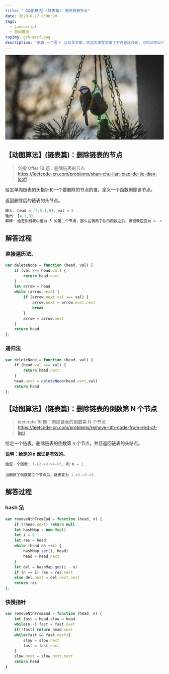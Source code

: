 ```yaml
---
title: "【动图算法】(链表篇)：删除链表节点"
date: 2020-8-17 8:00:00
tags:
  - javascript
  - 每周算法
topImg: gzh-mzsf.png
description: "来自 一个歪卜 公众号文章，欢迎大家在文章下方评论区评论，也可以写出下周题目的解题思路哦～"
---
```


![](1.jpg)

## 【动图算法】(链表篇)：删除链表的节点

> 剑指 Offer 18 题：删除链表的节点  
> https://leetcode-cn.com/problems/shan-chu-lian-biao-de-jie-dian-lcof/

给定单向链表的头指针和一个要删除的节点的值，定义一个函数删除该节点。

返回删除后的链表的头节点。

```JavaScript
输入: head = [4,5,1,9], val = 5
输出: [4,1,9]
解释: 给定你链表中值为 5 的第二个节点，那么在调用了你的函数之后，该链表应变为 4 -> 1 -> 9.
```

## 解答过程

### 直接遍历法、

```JavaScript
var deleteNode = function (head, val) {
    if (val === head.val) {
        return head.next
    }
    let arrow = head
    while (arrow.next) {
        if (arrow.next.val === val) {
            arrow.next = arrow.next.next
            break
        }
        arrow = arrow.next
    }
    return head
};
```

### 递归法

```JavaScript
var deleteNode = function (head, val) {
    if (head.val === val) {
        return head.next
    }
    head.next = deleteNode(head.next,val)
    return head
};
```

## 【动图算法】(链表篇)：删除链表的倒数第 N 个节点

> leetcode 19 题：删除链表的倒数第 N 个节点  
> https://leetcode-cn.com/problems/remove-nth-node-from-end-of-list/

给定一个链表，删除链表的倒数第 n 个节点，并且返回链表的头结点。

**说明：给定的 n 保证是有效的。**

```JavaScript
给定一个链表: 1->2->3->4->5, 和 n = 2.

当删除了倒数第二个节点后，链表变为 1->2->3->5.
```

## 解答过程

### hash 法

```JavaScript
var removeNthFromEnd = function (head, n) {
    if (!head.next) return null
    let hashMap = new Map()
    let i = 0
    let res = head
    while (head && ++i) {
        hashMap.set(i, head)
        head = head.next
    }
    let del = hashMap.get(i - n)
    if (n == i) res = res.next
    else del.next = del.next.next
    return res
};
```

### 快慢指针

```JavaScript
var removeNthFromEnd = function (head, n) {
    let fast = head,slow = head
    while(n--) fast = fast.next
    if(!fast) return head.next
    while(fast && fast.next){
        slow = slow.next
        fast = fast.next
    }
    slow.next = slow.next.next
    return head
}
```